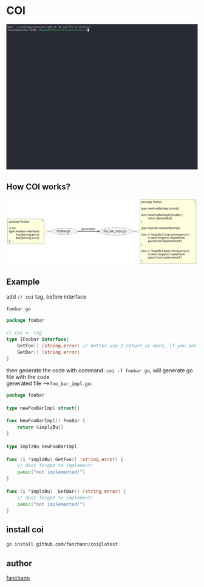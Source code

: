 # COI
![coi](/assets/coi.gif)

## How COI works?
![coi_svg](/assets/coi_works.svg)

## Example
add `// coi` tag, before interface

`foobar.go`
```go
package foobar

// coi <- tag
type IFoobar interface{
    GetFoo() (string,error) // better use 2 return or more, if you set 1 return, coi can't parse :'( 
    GetBar() (string,error)
}
```

then generate the code with command: `coi -f foobar.go`, will generate go file with the code\
generated file -->`foo_bar_impl.go`:

```go
package foobar

type newFooBarImpl struct{}

func NewFooBarImpl() FooBar {
	return &implzBu{}
}

type implzBu newFooBarImpl

func (i *implzBu) GetFoo() (string,error) {
	// dont forget to implement!
	panic("not implemented!")
}

func (i *implzBu)  GetBar() (string,error) {
	// dont forget to implement!
	panic("not implemented!")
}
```

## install coi
```sh
go install github.com/fanchann/coi@latest
```

## author
[fanchann](https://github.com/fanchann)
